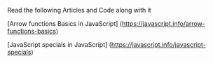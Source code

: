 
Read the following Articles and Code along with it

[Arrow functions Basics in JavaScript]
(https://javascript.info/arrow-functions-basics)

[JavaScript specials in JavaScript]
(https://javascript.info/javascript-specials)
